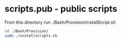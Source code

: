 # scripts.pub - public scripts

From this directory run ./Bash/Provision/installScript.sh

```sh
cd ./Bash/Provision/
sudo ./installscripts.sh
```
